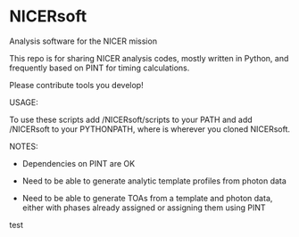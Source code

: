 # NICERsoft
Analysis software for the NICER mission

This repo is for sharing NICER analysis codes, mostly written in Python, and frequently based on PINT for timing calculations.

Please contribute tools you develop!

USAGE:

To use these scripts add <basedir>/NICERsoft/scripts to your PATH
and add <basedir>/NICERsoft to your PYTHONPATH, where <basedir> is wherever you
cloned NICERsoft.

NOTES:

* Dependencies on PINT are OK

* Need to be able to generate analytic template profiles from photon data

* Need to be able to generate TOAs from a template and photon data, either with
phases already assigned or assigning them using PINT

test
